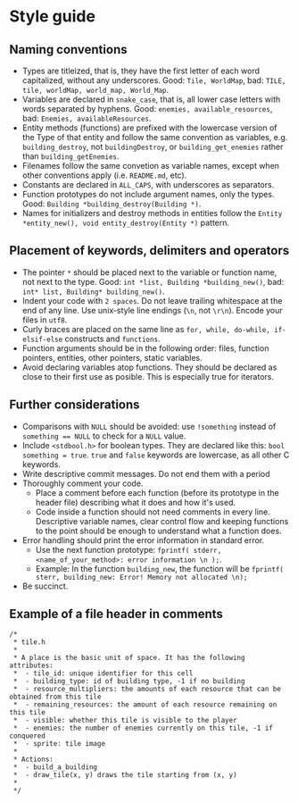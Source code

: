 # Style guide

## Naming conventions

  * Types are titleized, that is, they have the first letter of each word capitalized, without any underscores. Good: `Tile, WorldMap`, bad: `TILE, tile, worldMap, world_map, World_Map`.
  * Variables are declared in `snake_case`, that is, all lower case letters with words separated by hyphens. Good: `enemies, available_resources`, bad: `Enemies, availableResources`.
  * Entity methods (functions) are prefixed with the lowercase version of the Type of that entity and follow the same convention as variables, e.g. `building_destroy`, not `buildingDestroy`, or `building_get_enemies` rather than `building_getEnemies`.
  * Filenames follow the same convetion as variable names, except when other conventions apply (i.e. `README.md`, etc).
  * Constants are declared in `ALL_CAPS`, with underscores as separators.
  * Function prototypes do not include argument names, only the types. Good: `Building *building_destroy(Building *)`.
  * Names for initializers and destroy methods in entities follow the `Entity *entity_new(), void entity_destroy(Entity *)` pattern.


## Placement of keywords, delimiters and operators

  * The pointer `*` should be placed next to the variable or function name, not next to the type. Good: `int *list, Building *building_new()`, bad: `int* list, Building* building_new()`.
  * Indent your code with `2 spaces`. Do not leave trailing whitespace at the end of any line. Use unix-style line endings (`\n`, not `\r\n`). Encode your files in `utf8`.
  * Curly braces are placed on the same line as `for, while, do-while, if-elsif-else` constructs and `functions`.
  * Function arguments should be in the following order: files, function pointers, entities, other pointers, static variables.
  * Avoid declaring variables atop functions. They should be declared as close to their first use as posible. This is especially true for iterators.

## Further considerations

  * Comparisons with `NULL` should be avoided: use `!something` instead of `something == NULL` to check for a `NULL` value.
  * Include `<stdbool.h>` for boolean types. They are declared like this: `bool something = true`. `true` and `false` keywords are lowercase, as all other C keywords.
  * Write descriptive commit messages. Do not end them with a period
  * Thoroughly comment your code.
    * Place a comment before each function (before its prototype in the header file) describing what it does and how it's used.
    * Code inside a function should not need comments in every line. Descriptive variable names, clear control flow and keeping functions to the point should be enough to understand what a function does.
  * Error handling should print the error information in standard error.
    * Use the next function prototype: `fprintf( stderr, <name_of_your_method>: error information \n );`.
    * Example: In the function `building_new`, the function will be `fprintf( sterr, building_new: Error! Memory not allocated \n);`
  * Be succinct.

## Example of a file header in comments
```
/*
 * tile.h
 *
 * A place is the basic unit of space. It has the following attributes:
 *  - tile_id: unique identifier for this cell
 *  - building_type: id of building type, -1 if no building
 *  - resource_multipliers: the amounts of each resource that can be obtained from this tile
 *  - remaining_resources: the amount of each resource remaining on this tile
 *  - visible: whether this tile is visible to the player
 *  - enemies: the number of enemies currently on this tile, -1 if conquered
 *  - sprite: tile image
 *
 * Actions:
 *  - build_a_building
 *  - draw_tile(x, y) draws the tile starting from (x, y)
 *
 */
```
